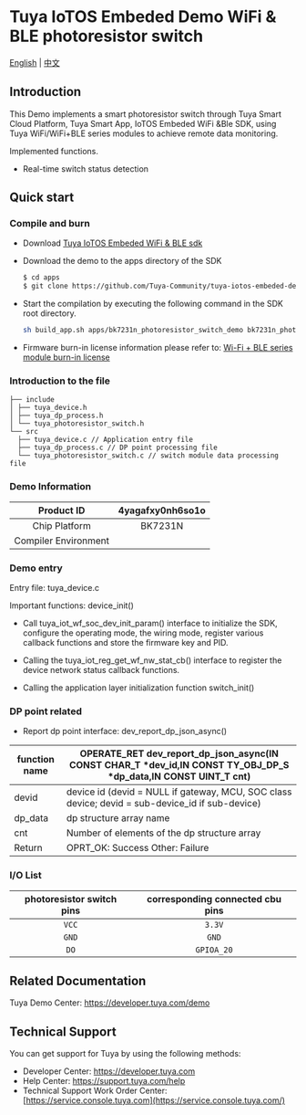 # Tuya IoTOS Embeded Demo WiFi & BLE photoresistor switch

[English](./README.md) | [中文](./README_zh.md)

## Introduction 

This Demo implements a smart photoresistor switch through Tuya Smart Cloud Platform, Tuya Smart App, IoTOS Embeded WiFi &Ble SDK, using Tuya WiFi/WiFi+BLE series modules to achieve remote data monitoring.

Implemented functions.

+ Real-time switch status detection





## Quick start 

### Compile and burn
+ Download [Tuya IoTOS Embeded WiFi & BLE sdk](https://github.com/tuya/tuya-iotos-embeded-sdk-wifi-ble-bk7231n) 

+ Download the demo to the apps directory of the SDK 

  ```bash
  $ cd apps
  $ git clone https://github.com/Tuya-Community/tuya-iotos-embeded-demo-wifi-ble-photosensitive-resistance
  ```
  
+ Start the compilation by executing the following command in the SDK root directory.

  ```bash
  sh build_app.sh apps/bk7231n_photoresistor_switch_demo bk7231n_photoresistor_switch_demo 1.0.0
  ```
  
+ Firmware burn-in license information please refer to: [Wi-Fi + BLE series module burn-in license](https://developer.tuya.com/cn/docs/iot/device-development/burn-and-authorization/burn-and-authorize-wifi-ble-modules/burn-and-authorize-wb-series-modules?id=Ka78f4pttsytd) 

 

 ### Introduction to the file 

  ```
├── include
│ ├── tuya_device.h
│ ├── tuya_dp_process.h
│ └── tuya_photoresistor_switch.h
└── src
    ├── tuya_device.c // Application entry file
    ├── tuya_dp_process.c // DP point processing file
    └── tuya_photoresistor_switch.c // switch module data processing file
  ```



 ### Demo Information 

|  Product ID| 4yagafxy0nh6so1o |
| :------: |:---------------------------------------------------------: |
| Chip Platform | BK7231N |
| Compiler Environment | |

  

### Demo entry

Entry file: tuya_device.c

Important functions: device_init()

+ Call tuya_iot_wf_soc_dev_init_param() interface to initialize the SDK, configure the operating mode, the wiring mode, register various callback functions and store the firmware key and PID.

+ Calling the tuya_iot_reg_get_wf_nw_stat_cb() interface to register the device network status callback functions.

+ Calling the application layer initialization function switch_init()

 

### DP point related

+ Report dp point interface: dev_report_dp_json_async()

| function name | OPERATE_RET dev_report_dp_json_async(IN CONST CHAR_T *dev_id,IN CONST TY_OBJ_DP_S *dp_data,IN CONST UINT_T cnt) |
| ------- | ------------------------------------------------------------ |
| devid | device id (devid = NULL if gateway, MCU, SOC class device; devid = sub-device_id if sub-device) |
| dp_data | dp structure array name |
| cnt | Number of elements of the dp structure array |
| Return | OPRT_OK: Success Other: Failure |

 

### I/O List 

| photoresistor switch pins | corresponding connected cbu pins |
| :------------: | :-----------------: |
| `VCC` | `3.3V` |
| `GND` | `GND` |
| `DO` | `GPIOA_20` |

 

## Related Documentation

Tuya Demo Center: https://developer.tuya.com/demo



## Technical Support

You can get support for Tuya by using the following methods:

- Developer Center: https://developer.tuya.com
- Help Center: https://support.tuya.com/help
- Technical Support Work Order Center: [https://service.console.tuya.com](https://service.console.tuya.com/)
